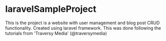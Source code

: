 # laravelSampleProject

This is the project is a website with user management 
and blog post CRUD functionality.
Created using laravel framework.
This was done following the tutorials from 'Traversy Media' (@traversymedia)
